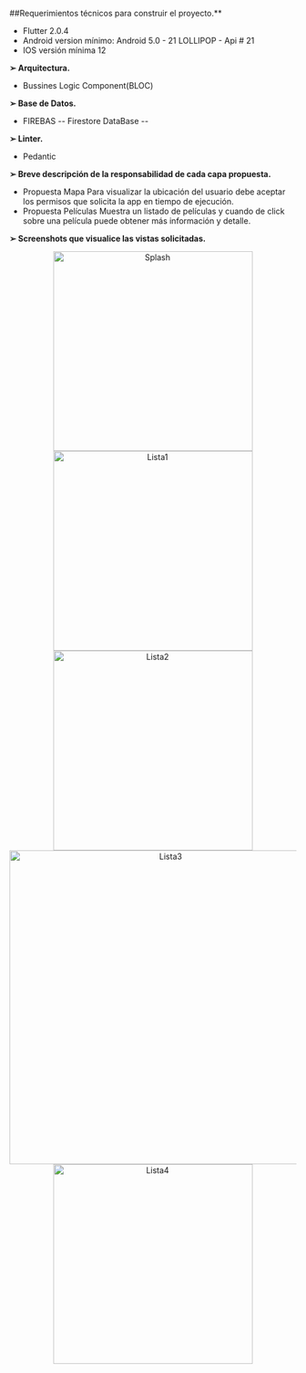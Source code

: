 
##Requerimientos técnicos para construir el proyecto.**
* Flutter 2.0.4
* Android version mínimo: Android 5.0 - 21 LOLLIPOP - Api # 21
* IOS versión mínima 12


**➢ Arquitectura.**
* Bussines Logic Component(BLOC)


**➢ Base de Datos.**
* FIREBAS -- Firestore DataBase --


**➢ Linter.**
* Pedantic

**➢ Breve descripción de la responsabilidad de cada capa propuesta.**

* Propuesta Mapa
  Para visualizar la ubicación del usuario debe aceptar los permisos que solicita la app en tiempo de ejecución.
* Propuesta Películas
  Muestra un listado de películas y cuando de click sobre una película puede obtener más información y detalle.

**➢ Screenshots que visualice las vistas solicitadas.**
<!-- ![Screenshot](imagenes/uno.png) -->
<p align="center">
  <img src="imagenes/splash.png" width="350" title="Splash">
  <img src="imagenes/home1.png" width="350" title="Lista1">
  <img src="imagenes/home2.png" width="350" title="Lista2">
  <img src="imagenes/product.png" width="550" title="Lista3">
  <img src="imagenes/cart.png" width="350" title="Lista4">
  
</p>
